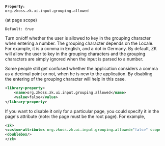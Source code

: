   
**`Property:`**  
`org.zkoss.zk.ui.input.grouping.allowed`

(at page scope)

`Default: `<i>`true`</i>

Turn on/off whether the user is allowed to key in the grouping character
when entering a number. The grouping character depends on the Locale.
For example, it is a comma in English, and a dot in Germany. By default,
ZK will allow the user to key in the grouping characters and the
grouping characters are simply ignored when the input is parsed to a
number.

Some people still get confused whether the application considers a comma
as a decimal point or not, when he is new to the application. By
disabling the entering of the grouping character will help in this case.

``` xml
<library-property>
    <name>org.zkoss.zk.ui.input.grouping.allowed</name>
    <value>false</value>
</library-property>
```

If you want to disable it only for a particular page, you could specify
it in the page's attribute (note: the page must be the root page). For
example,

``` xml
<zk>
<custom-attributes org.zkoss.zk.ui.input.grouping.allowed="false" scope="page"/>
<doublebox/>
</zk>
```
